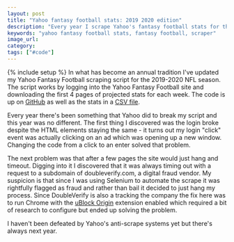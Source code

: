 ```yaml
---
layout: post
title: "Yahoo fantasy football stats: 2019 2020 edition"
description: "Every year I scrape Yahoo's fantasy football stats for the upcoming season and have done that for the upcoming season."
keywords: "yahoo fantasy football stats, fantasy football, scraper"
image_url: 
category: 
tags: ["#code"]
---
```

{% include setup %}
In what has become an annual tradition I've updated my Yahoo Fantasy Football scraping script for the 2019-2020 NFL season. The script works by logging into the Yahoo Fantasy Football site and downloading the first 4 pages of projected stats for each week. The code is up on [GitHub](https://github.com/dangoldin/yahoo-ffl) as well as the stats in a [CSV file](https://github.com/dangoldin/yahoo-ffl/blob/master/stats-2020.csv).

Every year there's been something that Yahoo did to break my script and this year was no different. The first thing I discovered was the login broke despite the HTML elements staying the same - it turns out my login "click" event was actually clicking on an ad which was opening up a new window. Changing the code from a click to an enter solved that problem.

The next problem was that after a few pages the site would just hang and timeout. Digging into it I discovered that it was always timing out with a request to a subdomain of doubleverify.com, a digital fraud vendor. My suspicion is that since I was using Selenium to automate the scrape it was rightfully flagged as fraud and rather than bail it decided to just hang my process. Since DoubleVerify is also a tracking the company the fix here was to run Chrome with the [uBlock Origin](https://chrome.google.com/webstore/detail/ublock-origin/cjpalhdlnbpafiamejdnhcphjbkeiagm?hl=en) extension enabled which required a bit of research to configure but ended up solving the problem.

I haven't been defeated by Yahoo's anti-scrape systems yet but there's always next year.
